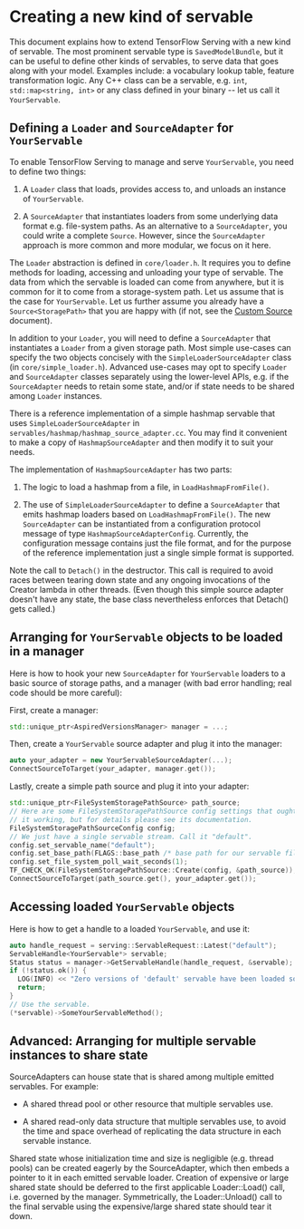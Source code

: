 # Creating a new kind of servable

This document explains how to extend TensorFlow Serving with a new kind of
servable. The most prominent servable type is `SavedModelBundle`, but it can be
useful to define other kinds of servables, to serve data that goes along with
your model. Examples include: a vocabulary lookup table, feature transformation
logic. Any C++ class can be a servable, e.g. `int`, `std::map<string, int>` or
any class defined in your binary -- let us call it `YourServable`.

## Defining a `Loader` and `SourceAdapter` for `YourServable`

To enable TensorFlow Serving to manage and serve `YourServable`, you need to
define two things:

  1. A `Loader` class that loads, provides access to, and unloads an instance
  of `YourServable`.

  2. A `SourceAdapter` that instantiates loaders from some underlying data
  format e.g. file-system paths. As an alternative to a `SourceAdapter`, you
  could write a complete `Source`. However, since the `SourceAdapter`
  approach is more common and more modular, we focus on it here.

The `Loader` abstraction is defined in `core/loader.h`. It requires you to
define methods for loading, accessing and unloading your type of servable. The
data from which the servable is loaded can come from anywhere, but it is common
for it to come from a storage-system path. Let us assume that is the case for
`YourServable`. Let us further assume you already have a `Source<StoragePath>`
that you are happy with (if not, see the [Custom Source](custom_source.md)
document).

In addition to your `Loader`, you will need to define a `SourceAdapter` that
instantiates a `Loader` from a given storage path. Most simple use-cases can
specify the two objects concisely with the `SimpleLoaderSourceAdapter` class
(in `core/simple_loader.h`). Advanced use-cases may opt to specify `Loader` and
`SourceAdapter` classes separately using the lower-level APIs, e.g. if the
`SourceAdapter` needs to retain some state, and/or if state needs to be shared
among `Loader` instances.

There is a reference implementation of a simple hashmap servable that uses
`SimpleLoaderSourceAdapter` in `servables/hashmap/hashmap_source_adapter.cc`.
You may find it convenient to make a copy of `HashmapSourceAdapter` and then
modify it to suit your needs.

The implementation of `HashmapSourceAdapter` has two parts:

  1. The logic to load a hashmap from a file, in `LoadHashmapFromFile()`.

  2. The use of `SimpleLoaderSourceAdapter` to define a `SourceAdapter` that
  emits hashmap loaders based on `LoadHashmapFromFile()`. The new
  `SourceAdapter` can be instantiated from a configuration protocol message of
  type `HashmapSourceAdapterConfig`. Currently, the configuration message
  contains just the file format, and for the purpose of the reference
  implementation just a single simple format is supported.

  Note the call to `Detach()` in the destructor. This call is required to avoid
  races between tearing down state and any ongoing invocations of the Creator
  lambda in other threads. (Even though this simple source adapter doesn't have
  any state, the base class nevertheless enforces that Detach() gets called.)

## Arranging for `YourServable` objects to be loaded in a manager

Here is how to hook your new `SourceAdapter` for `YourServable` loaders to a
basic source of storage paths, and a manager (with bad error handling; real code
should be more careful):

First, create a manager:

```c++
std::unique_ptr<AspiredVersionsManager> manager = ...;
```

Then, create a `YourServable` source adapter and plug it into the manager:

```c++
auto your_adapter = new YourServableSourceAdapter(...);
ConnectSourceToTarget(your_adapter, manager.get());
```

Lastly, create a simple path source and plug it into your adapter:

```c++
std::unique_ptr<FileSystemStoragePathSource> path_source;
// Here are some FileSystemStoragePathSource config settings that ought to get
// it working, but for details please see its documentation.
FileSystemStoragePathSourceConfig config;
// We just have a single servable stream. Call it "default".
config.set_servable_name("default");
config.set_base_path(FLAGS::base_path /* base path for our servable files */);
config.set_file_system_poll_wait_seconds(1);
TF_CHECK_OK(FileSystemStoragePathSource::Create(config, &path_source));
ConnectSourceToTarget(path_source.get(), your_adapter.get());
```

## Accessing loaded `YourServable` objects

Here is how to get a handle to a loaded `YourServable`, and use it:

```c++
auto handle_request = serving::ServableRequest::Latest("default");
ServableHandle<YourServable*> servable;
Status status = manager->GetServableHandle(handle_request, &servable);
if (!status.ok()) {
  LOG(INFO) << "Zero versions of 'default' servable have been loaded so far";
  return;
}
// Use the servable.
(*servable)->SomeYourServableMethod();
```

## Advanced: Arranging for multiple servable instances to share state

SourceAdapters can house state that is shared among multiple emitted servables.
For example:

  * A shared thread pool or other resource that multiple servables use.

  * A shared read-only data structure that multiple servables use, to avoid the
  time and space overhead of replicating the data structure in each servable
  instance.

Shared state whose initialization time and size is negligible (e.g. thread
pools) can be created eagerly by the SourceAdapter, which then embeds a pointer
to it in each emitted servable loader. Creation of expensive or large shared
state should be deferred to the first applicable Loader::Load() call, i.e.
governed by the manager. Symmetrically, the Loader::Unload() call to the final
servable using the expensive/large shared state should tear it down.
